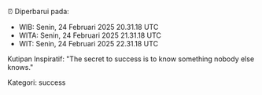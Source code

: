 ⏰ Diperbarui pada:
- WIB: Senin, 24 Februari 2025 20.31.18 UTC
- WITA: Senin, 24 Februari 2025 21.31.18 UTC
- WIT: Senin, 24 Februari 2025 22.31.18 UTC

Kutipan Inspiratif:
"The secret to success is to know something nobody else knows."


Kategori: success

